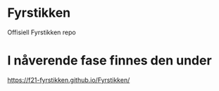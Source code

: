 # Fyrstikken

Offisiell Fyrstikken repo

# I nåverende fase finnes den under

https://f21-fyrstikken.github.io/Fyrstikken/
